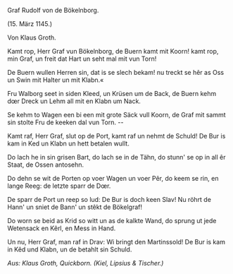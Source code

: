  
<h>Graf Rudolf von de Bökelnborg.</h>

<h>(15. März 1145.)</h>

<h>Von Klaus Groth.</h>

Kamt rop, Herr Graf vun Bökelnborg, de Buern kamt mit Koorn!
kamt rop, min Graf, un freit dat Hart un seht mal mit vun Torn!

De Buern wullen Herren sin, dat is se slech bekam!
nu treckt se hêr as Oss un Swin mit Halter un mit Klabn.«

Fru Walborg seet in siden Kleed, un Krüsen um de Back,
de Buern kehm dœr Dreck un Lehm all mit en Klabn um Nack.

Se kehm to Wagen een bi een mit grote Säck vull Koorn,
de Graf mit sammt sin stolte Fru de keeken dal vun Torn. --

Kamt raf, Herr Graf, slut op de Port, kamt raf un nehmt de Schuld!
De Bur is kam in Ked un Klabn un hett betalen wullt.

Do lach he in sin grisen Bart, do lach se in de Tähn,
do stunn' se op in all êr Staat, de Ossen antosehn.

Do dehn se wit de Porten op voer Wagen un voer Pêr,
do keem se rin, en lange Reeg: de letzte sparr de Dœr.

De sparr de Port un reep so lud: De Bur is doch keen Slav!
Nu röhrt de Hann' un sniet de Bann' un stêkt de Bökelgraf!

Do worn se beid as Krid so witt un as de kalkte Wand,
do sprung ut jede Wetensack en Kêrl, en Mess in Hand.

Un nu, Herr Graf, man raf in Drav: Wi bringt den Martinssold!
De Bur is kam in Kêd und Klabn, un de betahlt sin Schuld.

<em>Aus: Klaus Groth, Quickborn. (Kiel, Lipsius & Tischer.)</em>

